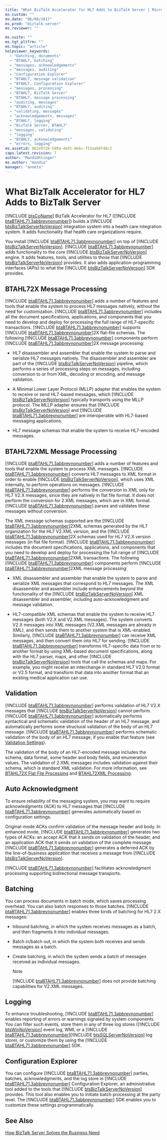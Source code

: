 ```yaml
---
title: "What BizTalk Accelerator for HL7 Adds to BizTalk Server | Microsoft Docs"
ms.custom: ""
ms.date: "06/08/2017"
ms.prod: "biztalk-server"
ms.reviewer: ""

ms.suite: ""
ms.tgt_pltfrm: ""
ms.topic: "article"
helpviewer_keywords: 
  - "batching, documents"
  - "BTAHL7, batching"
  - "messages, acknowledgements"
  - "messages, auditing"
  - "Configuration Explorer"
  - "BTAHL7, message validation"
  - "BTAHL7, Configuration Explorer"
  - "messages, processing"
  - "BTAHL7, BizTalk Server"
  - "BTAHL7, message processing"
  - "auditing, messages"
  - "BTAHL7, auditing"
  - "validating, messages"
  - "acknowledgements, messages"
  - "BTAHL7, logging"
  - "BizTalk Server, BTAHL7"
  - "messages, validating"
  - "logging"
  - "BTAHL7, acknowledgements"
  - "errors, logging"
ms.assetid: 862e9f26-588a-4e91-8ebc-f53aab6f46c2
caps.latest.revision: 7
author: "MandiOhlinger"
ms.author: "mandia"
manager: "anneta"
---
```

# What BizTalk Accelerator for HL7 Adds to BizTalk Server
[!INCLUDE [btsCoName](../../includes/btsconame-md.md)] BizTalk Accelerator for HL7 ([!INCLUDE [btaBTAHL71.3abbrevnonumber](../../includes/btabtahl71-3abbrevnonumber-md.md)]) builds a [!INCLUDE [btsBizTalkServerNoVersion](../../includes/btsbiztalkservernoversion-md.md)] integration system into a health care integration system. It adds functionality that health care organizations require.  
  
 You install [!INCLUDE [btaBTAHL71.3abbrevnonumber](../../includes/btabtahl71-3abbrevnonumber-md.md)] on top of [!INCLUDE [btsBizTalkServerNoVersion](../../includes/btsbiztalkservernoversion-md.md)]. [!INCLUDE [btaBTAHL71.3abbrevnonumber](../../includes/btabtahl71-3abbrevnonumber-md.md)] adds functionality to the core [!INCLUDE [btsBizTalkServerNoVersion](../../includes/btsbiztalkservernoversion-md.md)] engine. It adds features, tools, and utilities to those that [!INCLUDE [btsBizTalkServerNoVersion](../../includes/btsbiztalkservernoversion-md.md)] provides. It also adds application-programming interfaces (APIs) to what the [!INCLUDE [btsBizTalkServerNoVersion](../../includes/btsbiztalkservernoversion-md.md)] SDK provides.  
  
## BTAHL72X Message Processing  
 [!INCLUDE [btaBTAHL71.3abbrevnonumber](../../includes/btabtahl71-3abbrevnonumber-md.md)] adds a number of features and tools that enable the system to process HL7 messages natively, without the need for customization. [!INCLUDE [btaBTAHL71.3abbrevnonumber](../../includes/btabtahl71-3abbrevnonumber-md.md)] includes all the document specifications, applications, and components that you need to develop and deploy for processing the full range of HL7-specific transactions. [!INCLUDE [btaBTAHL71.3abbrevnonumber](../../includes/btabtahl71-3abbrevnonumber-md.md)] supports [!INCLUDE [btaBTAHL71.3abbrevnonumber](../../includes/btabtahl71-3abbrevnonumber-md.md)]2X flat-file schemas. The following [!INCLUDE [btaBTAHL71.3abbrevnonumber](../../includes/btabtahl71-3abbrevnonumber-md.md)] components perform [!INCLUDE [btaBTAHL71.3abbrevnonumber](../../includes/btabtahl71-3abbrevnonumber-md.md)]2X message processing:  
  
- HL7 disassembler and assembler that enable the system to parse and serialize HL7 messages natively. The disassembler and assembler are part of the [!INCLUDE [btsBizTalkServerNoVersion](../../includes/btsbiztalkservernoversion-md.md)] pipeline, which performs a series of processing steps on messages, including conversion to or from XML, decoding or encoding, and message validation.  
  
- A Minimal Lower Layer Protocol (MLLP) adapter that enables the system to receive or send HL7-based messages, which [!INCLUDE [btsBizTalkServerNoVersion](../../includes/btsbiztalkservernoversion-md.md)] typically transports using the MLLP protocol. The MLLP adapter ensures that [!INCLUDE [btsBizTalkServerNoVersion](../../includes/btsbiztalkservernoversion-md.md)] and [!INCLUDE [btaBTAHL71.3abbrevnonumber](../../includes/btabtahl71-3abbrevnonumber-md.md)] are interoperable with HL7-based messaging applications.  
  
- HL7 message schemas that enable the system to receive HL7-encoded messages.  
  
## BTAHL72XML Message Processing  
 [!INCLUDE [btaBTAHL71.3abbrevnonumber](../../includes/btabtahl71-3abbrevnonumber-md.md)] adds a number of features and tools that enable the system to process XML messages. [!INCLUDE [btaBTAHL71.3abbrevnonumber](../../includes/btabtahl71-3abbrevnonumber-md.md)] converts HL7 messages to XML format in order to enable [!INCLUDE [btsBizTalkServerNoVersion](../../includes/btsbiztalkservernoversion-md.md)], which uses XML internally, to perform operations on messages. [!INCLUDE [btaBTAHL71.3abbrevnonumber](../../includes/btabtahl71-3abbrevnonumber-md.md)] performs the conversion to XML only for HL7 V2.X messages, since they are natively in flat file format. It does not perform the conversion for 2.XML messages, which are in XML format. [!INCLUDE [btaBTAHL71.3abbrevnonumber](../../includes/btabtahl71-3abbrevnonumber-md.md)] parses and validates these messages without conversion.  
  
 The XML message schemas supported are the [!INCLUDE [btaBTAHL71.3abbrevnonumber](../../includes/btabtahl71-3abbrevnonumber-md.md)]2XML schemas generated by the HL7 organization for the HL7 V2.XML version, and the [!INCLUDE [btaBTAHL71.3abbrevnonumber](../../includes/btabtahl71-3abbrevnonumber-md.md)]2X schemas used for HL7 V2.X version messages (in flat file format). [!INCLUDE [btaBTAHL71.3abbrevnonumber](../../includes/btabtahl71-3abbrevnonumber-md.md)] includes the document specifications, applications, and components that you need to develop and deploy for processing the full range of [!INCLUDE [btaBTAHL71.3abbrevnonumber](../../includes/btabtahl71-3abbrevnonumber-md.md)]2XML transactions. The following [!INCLUDE [btaBTAHL71.3abbrevnonumber](../../includes/btabtahl71-3abbrevnonumber-md.md)] components perform [!INCLUDE [btaBTAHL71.3abbrevnonumber](../../includes/btabtahl71-3abbrevnonumber-md.md)]2XML message processing:  
  
- XML disassembler and assembler that enable the system to parse and serialize XML messages that correspond to HL7 messages. The XML disassembler and assembler include enhancements beyond the functionality of the [!INCLUDE [btsBizTalkServerNoVersion](../../includes/btsbiztalkservernoversion-md.md)] XML disassembler and assembler, including auto-acknowledgment and message validation.  
  
- HL7-compatible XML schemas that enable the system to receive HL7 messages (both V2.X and V2.XML messages). The system converts V2.X messages into XML messages (V2.XML messages are already in XML), and then sends them to another system that is XML-enabled. Similarly, [!INCLUDE [btaBTAHL71.3abbrevnonumber](../../includes/btabtahl71-3abbrevnonumber-md.md)] can receive XML messages, and then convert them into HL7 for sending. [!INCLUDE [btaBTAHL71.3abbrevnonumber](../../includes/btabtahl71-3abbrevnonumber-md.md)] transforms HL7-specific data from or to another format by using XML-based document specifications, along with the HL7 parser, maps, and other [!INCLUDE [btsBizTalkServerNoVersion](../../includes/btsbiztalkservernoversion-md.md)] tools that call the schemas and maps. For example, you might receive an interchange in standard HL7 V2.0 format or V2.5 format, and transform that data into another format that an existing medical application can use.  
  
## Validation  
 [!INCLUDE [btaBTAHL71.3abbrevnonumber](../../includes/btabtahl71-3abbrevnonumber-md.md)] performs validation of HL7 V2.X messages that [!INCLUDE [btsBizTalkServerNoVersion](../../includes/btsbiztalkservernoversion-md.md)] cannot perform. [!INCLUDE [btaBTAHL71.3abbrevnonumber](../../includes/btabtahl71-3abbrevnonumber-md.md)] automatically performs syntactical and schematic validation of the header of an HL7 message, and automatically performs some structural validation of the body of an HL7 message. [!INCLUDE [btaBTAHL71.3abbrevnonumber](../../includes/btabtahl71-3abbrevnonumber-md.md)] performs schematic validation of the body of an HL7 message, if you enable that feature (see [Validation Settings](../../adapters-and-accelerators/accelerator-hl7/validation-settings.md)).  
  
 The validation of the body of an HL7-encoded message includes the schema, data format, some header and body fields, and enumeration values. The validation of 2.XML messages includes validation against their schema, which is standard XML validation. For more information, see [BTAHL72X Flat File Processing](../../adapters-and-accelerators/accelerator-hl7/btahl72x-flat-file-processing.md) and [BTAHL72XML Processing](../../adapters-and-accelerators/accelerator-hl7/btahl72xml-processing.md).  
  
## Auto Acknowledgment  
 To ensure reliability of the messaging system, you may want to require acknowledgments (ACK) to HL7 messages that [!INCLUDE [btaBTAHL71.3abbrevnonumber](../../includes/btabtahl71-3abbrevnonumber-md.md)] generates automatically based on configuration settings.  
  
 Original-mode ACKs confirm validation of the message header and body. In enhanced mode, [!INCLUDE [btaBTAHL71.3abbrevnonumber](../../includes/btabtahl71-3abbrevnonumber-md.md)] generates two types of ACKs: an accept ACK that it sends on validation of the header, and an application ACK that it sends on validation of the complete message. [!INCLUDE [btaBTAHL71.3abbrevnonumber](../../includes/btabtahl71-3abbrevnonumber-md.md)] generates a deferred ACK by the line-of-business application that receives a message from [!INCLUDE [btsBizTalkServerNoVersion](../../includes/btsbiztalkservernoversion-md.md)].  
  
 [!INCLUDE [btaBTAHL71.3abbrevnonumber](../../includes/btabtahl71-3abbrevnonumber-md.md)] facilitates acknowledgment processing supporting bidirectional message transports.  
  
## Batching  
 You can process documents in batch mode, which saves processing overhead. You can also batch responses to those batches. [!INCLUDE [btaBTAHL71.3abbrevnonumber](../../includes/btabtahl71-3abbrevnonumber-md.md)] enables three kinds of batching for HL7 2.X messages:  
  
- Inbound batching, in which the system receives messages as a batch, and then fragments it into individual messages.  
  
- Batch in/batch out, in which the system both receives and sends messages as a batch.  
  
- Create batching, in which the system sends a batch of messages received as individual messages.  
  
  > [!NOTE]
  >  [!INCLUDE [btaBTAHL71.3abbrevnonumber](../../includes/btabtahl71-3abbrevnonumber-md.md)] does not provide batching capabilities for V2.XML messages.  
  
## Logging  
 To enhance troubleshooting, [!INCLUDE [btaBTAHL71.3abbrevnonumber](../../includes/btabtahl71-3abbrevnonumber-md.md)] enables reporting of errors or warnings signaled by system components. You can filter such events, store them in any of three log stores ([!INCLUDE [btsWinNoVersion](../../includes/btswinnoversion-md.md)] event log, WMI, or a [!INCLUDE [btaBTAHL71.3abbrevnonumber](../../includes/btabtahl71-3abbrevnonumber-md.md)][!INCLUDE [btsSQLServerNoVersion](../../includes/btssqlservernoversion-md.md)] log store), or customize them by using the [!INCLUDE [btaBTAHL71.3abbrevnonumber](../../includes/btabtahl71-3abbrevnonumber-md.md)] SDK.  
  
## Configuration Explorer  
 You can configure [!INCLUDE [btaBTAHL71.3abbrevnonumber](../../includes/btabtahl71-3abbrevnonumber-md.md)] parties, batches, acknowledgments, and the log store in [!INCLUDE [btaBTAHL71.3abbrevnonumber](../../includes/btabtahl71-3abbrevnonumber-md.md)] Configuration Explorer, an administrative tool added to the tools that [!INCLUDE [btsBizTalkServerNoVersion](../../includes/btsbiztalkservernoversion-md.md)] provides. This tool also enables you to initiate batch processing at the party level. The [!INCLUDE [btaBTAHL71.3abbrevnonumber](../../includes/btabtahl71-3abbrevnonumber-md.md)] SDK enables you to customize these settings programmatically.  
  
## See Also  
 [How BizTalk Server Solves the Business Need](../../adapters-and-accelerators/accelerator-hl7/how-biztalk-server-solves-the-business-need2.md)